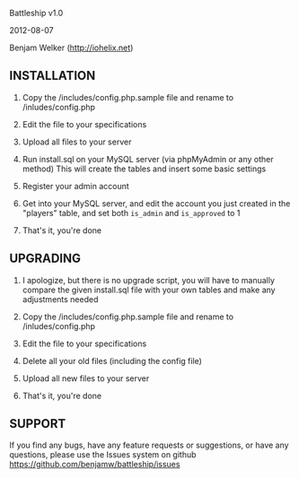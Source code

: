 Battleship v1.0

2012-08-07

Benjam Welker (http://iohelix.net)

INSTALLATION
----------------------------------
1. Copy the /includes/config.php.sample file and rename to /inludes/config.php

2. Edit the file to your specifications

3. Upload all files to your server

4. Run install.sql on your MySQL server (via phpMyAdmin or any other method)
This will create the tables and insert some basic settings

5. Register your admin account

6. Get into your MySQL server, and edit the account you just created in the
"players" table, and set both `is_admin` and `is_approved` to 1

7. That's it, you're done


UPGRADING
----------------------------------
1. I apologize, but there is no upgrade script, you will have to manually compare
the given install.sql file with your own tables and make any adjustments needed

2. Copy the /includes/config.php.sample file and rename to /inludes/config.php

3. Edit the file to your specifications

4. Delete all your old files (including the config file)

5. Upload all new files to your server

6. That's it, you're done


SUPPORT
----------------------------------
If you find any bugs, have any feature requests or suggestions, or have
any questions, please use the Issues system on github
https://github.com/benjamw/battleship/issues


